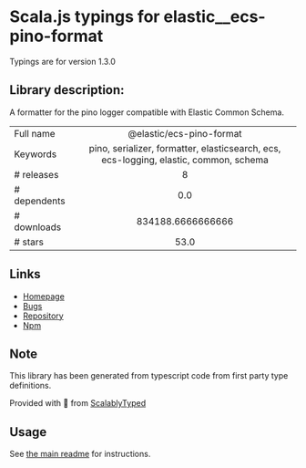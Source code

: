 
# Scala.js typings for elastic__ecs-pino-format

Typings are for version 1.3.0

## Library description:
A formatter for the pino logger compatible with Elastic Common Schema.

|                    |                 |
| ------------------ | :-------------: |
| Full name          | @elastic/ecs-pino-format |
| Keywords           | pino, serializer, formatter, elasticsearch, ecs, ecs-logging, elastic, common, schema |
| # releases         | 8 |
| # dependents       | 0.0 |
| # downloads        | 834188.6666666666 |
| # stars            | 53.0 |

## Links
- [Homepage](https://github.com/elastic/ecs-logging-nodejs/blob/master/loggers/pino/README.md)
- [Bugs](https://github.com/elastic/ecs-logging-nodejs/issues)
- [Repository](https://github.com/elastic/ecs-logging-nodejs)
- [Npm](https://www.npmjs.com/package/%40elastic%2Fecs-pino-format)
    


## Note
This library has been generated from typescript code from first party type definitions.

Provided with :purple_heart: from [ScalablyTyped](https://github.com/oyvindberg/ScalablyTyped)

## Usage
See [the main readme](../../readme.md) for instructions.


